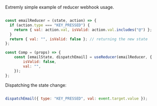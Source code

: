 
Extremly simple example of reducer webhook usage.

```javascript

const emailReducer = (state, action) => {
  if (action.type === "KEY_PRESSED") {
    return { val: action.val, isValid: action.val.includes("@") };
  }
  return { val: "", isValid: false }; // returning the new state
};

const Comp = (props) => { 
    const [emailState, dispatchEmail] = useReducer(emailReducer, {
        isValid: false,
        val: "",
    });
};
```
Dispatching the state change:

```javascript

dispatchEmail({ type: "KEY_PRESSED", val: event.target.value });

```